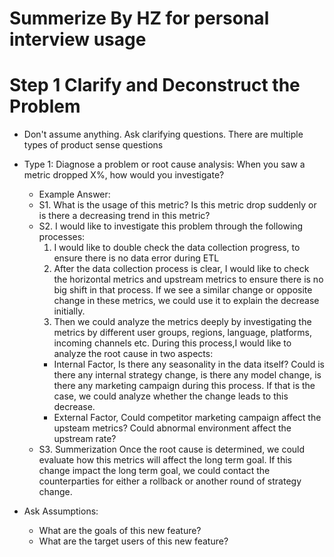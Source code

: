 # Summerize By HZ for personal interview usage
# Step 1 Clarify and Deconstruct the Problem
- Don't assume anything. Ask clarifying questions. 
There are multiple types of product sense questions
- Type 1: Diagnose a problem or root cause analysis: When you saw a metric dropped X%, how would you investigate?
    - Example Answer:
    - S1. What is the usage of this metric? Is this metric drop suddenly or is there a decreasing trend in this metric?
    - S2. I would like to investigate this problem through the following processes:
        1. I would like to double check the data collection progress, to ensure there is no data error during ETL
        2. After the data collection process is clear, I would like to check the horizontal metrics and upstream metrics to ensure there is no big shift in that process. If we see a similar change or opposite change in these metrics, we could use it to explain the decrease initially.
        3. Then we could analyze the metrics deeply by investigating the metrics by different user groups, regions, language, platforms, incoming channels etc.
        During this process,I would like to analyze the root cause in two aspects:
        - Internal Factor, Is there any seasonality in the data itself? Could is there any internal strategy change, is there any model change, is there any marketing campaign during this process. If that is the case, we could analyze whether the change leads to this decrease.
        - External Factor, Could competitor marketing campaign affect the upsteam metrics? Could abnormal environment affect the upstream rate? 
    - S3. Summerization
        Once the root cause is determined, we could evaluate how this metrics will affect the long term goal. If this change impact the long term goal, we could contact the counterparties for either a rollback or another round of strategy change.


- Ask Assumptions:
    - What are the goals of this new feature?
    - What are the target users of this new feature?